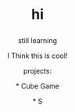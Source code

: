 # <p align="center">hi
<p align="center">
<p align="center">still learning
<p align="center">I Think this is cool!

<p align="center">projects:
<p align="center">* Cube Game
<p align="center">* S


